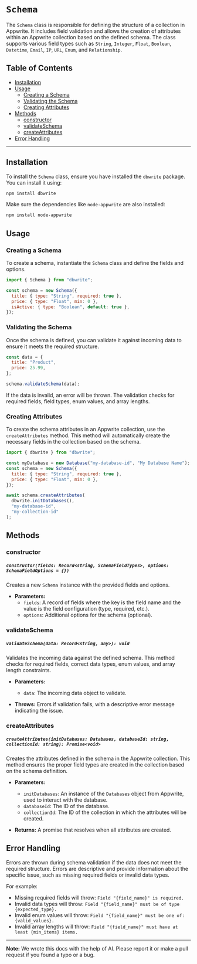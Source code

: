 # `Schema`

The `Schema` class is responsible for defining the structure of a collection in Appwrite. It includes field validation and allows the creation of attributes within an Appwrite collection based on the defined schema. The class supports various field types such as `String`, `Integer`, `Float`, `Boolean`, `Datetime`, `Email`, `IP`, `URL`, `Enum`, and `Relationship`.

## Table of Contents

- [Installation](#installation)
- [Usage](#usage)
  - [Creating a Schema](#creating-a-schema)
  - [Validating the Schema](#validating-the-schema)
  - [Creating Attributes](#creating-attributes)
- [Methods](#methods)
  - [constructor](#constructor)
  - [validateSchema](#validateschema)
  - [createAttributes](#createattributes)
- [Error Handling](#error-handling)

---

## Installation

To install the `Schema` class, ensure you have installed the `dbwrite` package. You can install it using:

```bash
npm install dbwrite
```

Make sure the dependencies like `node-appwrite` are also installed:

```bash
npm install node-appwrite
```

## Usage

### Creating a Schema

To create a schema, instantiate the `Schema` class and define the fields and options.

```js
import { Schema } from "dbwrite";

const schema = new Schema({
  title: { type: "String", required: true },
  price: { type: "Float", min: 0 },
  isActive: { type: "Boolean", default: true },
});
```

### Validating the Schema

Once the schema is defined, you can validate it against incoming data to ensure it meets the required structure.

```js
const data = {
  title: "Product",
  price: 25.99,
};

schema.validateSchema(data);
```

If the data is invalid, an error will be thrown. The validation checks for required fields, field types, enum values, and array lengths.

### Creating Attributes

To create the schema attributes in an Appwrite collection, use the `createAttributes` method. This method will automatically create the necessary fields in the collection based on the schema.

```js
import { dbwrite } from "dbwrite";

const myDatabase = new Database("my-database-id", "My Database Name");
const schema = new Schema({
  title: { type: "String", required: true },
  price: { type: "Float", min: 0 },
});

await schema.createAttributes(
  dbwrite.initDatabases(),
  "my-database-id",
  "my-collection-id"
);
```

## Methods

### constructor

##### `constructor(fields: Record<string, SchemaFieldTypes>, options: SchemaFieldOptions = {})`

Creates a new `Schema` instance with the provided fields and options.

- **Parameters:**
  - `fields`: A record of fields where the key is the field name and the value is the field configuration (type, required, etc.).
  - `options`: Additional options for the schema (optional).

### validateSchema

##### `validateSchema(data: Record<string, any>): void`

Validates the incoming data against the defined schema. This method checks for required fields, correct data types, enum values, and array length constraints.

- **Parameters:**

  - `data`: The incoming data object to validate.

- **Throws:** Errors if validation fails, with a descriptive error message indicating the issue.

### createAttributes

##### `createAttributes(initDatabases: Databases, databaseId: string, collectionId: string): Promise<void>`

Creates the attributes defined in the schema in the Appwrite collection. This method ensures the proper field types are created in the collection based on the schema definition.

- **Parameters:**

  - `initDatabases`: An instance of the `Databases` object from Appwrite, used to interact with the database.
  - `databaseId`: The ID of the database.
  - `collectionId`: The ID of the collection in which the attributes will be created.

- **Returns:** A promise that resolves when all attributes are created.

## Error Handling

Errors are thrown during schema validation if the data does not meet the required structure. Errors are descriptive and provide information about the specific issue, such as missing required fields or invalid data types.

For example:

- Missing required fields will throw: `Field "{field_name}" is required.`
- Invalid data types will throw: `Field "{field_name}" must be of type {expected_type}.`
- Invalid enum values will throw: `Field "{field_name}" must be one of: {valid_values}.`
- Invalid array lengths will throw: `Field "{field_name}" must have at least {min_items} items.`

---

**Note:** We wrote this docs with the help of AI. Please report it or make a pull request if you found a typo or a bug.

